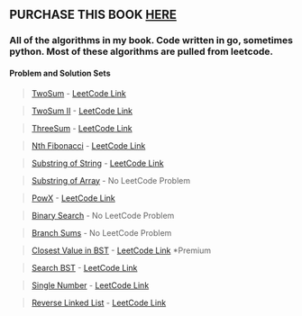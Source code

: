 ## PURCHASE THIS BOOK [HERE](https://mckinnon.gumroad.com/algorithmbook#POwJE)

### All of the algorithms in my book. Code written in go, sometimes python. Most of these algorithms are pulled from leetcode.

#### Problem and Solution Sets

> [TwoSum](https://github.com/reverse/algorithmBook/tree/master/twosum) - [LeetCode Link](https://leetcode.com/problems/two-sum/)

> [TwoSum II](https://github.com/reverse/algorithmBook/tree/master/twosum) - [LeetCode Link](https://leetcode.com/problems/two-sum-ii-input-array-is-sorted/)

> [ThreeSum](https://github.com/reverse/algorithmBook/tree/master/threesum) - [LeetCode Link](https://leetcode.com/problems/3sum/)

> [Nth Fibonacci](https://github.com/reverse/algorithmBook/tree/master/nthfib) - [LeetCode Link](https://leetcode.com/problems/fibonacci-number)

> [Substring of String](https://github.com/reverse/algorithmBook/tree/master/arraysubsequence) - [LeetCode Link](https://leetcode.com/problems/is-subsequence/)

> [Substring of Array](https://github.com/reverse/algorithmBook/tree/master/arraysubsequence) - No LeetCode Problem 

> [PowX](https://github.com/reverse/algorithmBook/tree/master/pow) - [LeetCode Link](https://leetcode.com/problems/powx-n/)

> [Binary Search](https://github.com/reverse/algorithmBook/tree/master/binarySearch) - No LeetCode Problem

> [Branch Sums](https://github.com/reverse/algorithmBook/tree/master/bst) - No LeetCode Problem

> [Closest Value in BST](https://github.com/reverse/algorithmBook/tree/master/bst) - [LeetCode Link](https://leetcode.com/problems/closest-binary-search-tree-value/) *Premium

> [Search BST](https://github.com/reverse/algorithmBook/tree/master/bst) - [LeetCode Link](https://leetcode.com/problems/search-in-a-binary-search-tree/)

> [Single Number](https://github.com/reverse/algorithmBook/tree/master/singleNumber) - [LeetCode Link](https://leetcode.com/problems/single-number/)

> [Reverse Linked List](https://github.com/reverse/algorithmBook/tree/master/linkedList) - [LeetCode Link](https://leetcode.com/problems/reverse-linked-list/)
